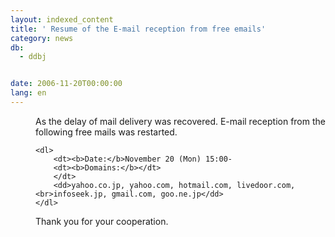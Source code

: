 ```yaml
---
layout: indexed_content
title: ' Resume of the E-mail reception from free emails'
category: news
db:
  - ddbj


date: 2006-11-20T00:00:00
lang: en
---
```


<html>
<dd>As the delay of mail delivery was recovered. E-mail reception from the following free mails was restarted.

    <dl>
        <dt><b>Date:</b>November 20 (Mon) 15:00-
        <dt><b>Domains:</b></dt>
        </dt>
        <dd>yahoo.co.jp, yahoo.com, hotmail.com, livedoor.com,<br>infoseek.jp, gmail.com, goo.ne.jp</dd>
    </dl>
<dd>Thank you for your cooperation.</dd>
</dd>
</html>
